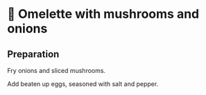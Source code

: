 # 🍄 Omelette with mushrooms and onions

## Preparation

Fry onions and sliced mushrooms.

Add beaten up eggs, seasoned with salt and pepper.
